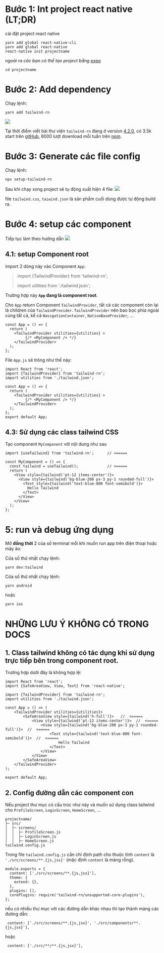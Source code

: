 # Bước 1: Int project react native (LT;DR)
cài đặt project react native 

```
yarn add global react-native-cli
yarn add global react-native
react-native init projectname
```

*ngoài ra các bạn có thể tạo project bằng [expo](https://expo.dev/)*

```
cd projectname
```

# Bước 2: Add dependency

Chạy lệnh:
```
yarn add tailwind-rn
```

![](https://images.viblo.asia/584b48b5-7593-4e88-99da-3a3f63f1cd18.png)


 Tại thời điểm viết bài thư viện `tailwind-rn` đang ở version [4.2.0](https://github.com/vadimdemedes/tailwind-rn/releases/tag/v4.2.0), có 3.5k start trên [gitHub](https://github.com/vadimdemedes/tailwind-rn), 6000 lượt download mỗi tuần trên [npm](https://www.npmjs.com/package/tailwind-rn).
 
 # Bước 3:  Generate các file config
 Chạy lệnh:
 
```
npx setup-tailwind-rn
```

Sau khi chạy xong project sẽ tụ động xuất hiện 4 file:
![](https://images.viblo.asia/820f533d-d4a0-4499-9f19-2db116f0a0d1.png)

file `tailwind.css`, `taiwind.json` là sản phẩm cuối dùng được tự động build ra.

# Bước 4: setup các component
Tiếp tục làm theo hướng dẫn 
![](https://images.viblo.asia/9b695ce0-860b-4335-a326-07bc610e0b79.png)
## 4.1: setup Component root

import 2 dòng này vào Component `App`:

> import {TailwindProvider} from 'tailwind-rn';
> 
> import utilities from './tailwind.json';

Trường hợp này **``App`` đang là component root**.

Cho `App` return Component `TailwindProvider`, tất cả các component còn lại là children của `TailwindProvider`. `TailwindProvider` nên bao bọc phía ngoài cùng tất cả, kể cả `NavigationContainer`, `NativeBaseProvider`, ...
```
const App = () => {
  return (
    <TailwindProvider utilities={utilities} >
		 {/* <MyComponent /> */}
	</TailwindProvider>
  );
};
```

File `App.js` sẽ trông như thế này: 

```
import React from 'react';
import {TailwindProvider} from 'tailwind-rn';
import utilities from './tailwind.json';

const App = () => {
  return (
    <TailwindProvider utilities={utilities} >
		 {/* <MyComponent /> */}
	</TailwindProvider>
  );
};
export default App;
```

## 4.3: Sử dụng các class tailwind CSS

Tạo component `MyComponent` với nội dung như sau 
```
import {useTailwind} from 'tailwind-rn';      // <=====

const MyComponent = () => {
  const tailwind = useTailwind();             // <=====
  return (
    <View style={tailwind('pt-12 items-center')}>
      <View style={tailwind('bg-blue-200 px-3 py-1 rounded-full')}>
        <Text style={tailwind('text-blue-800 font-semibold')}>
          Hello Tailwind
        </Text>
      </View>
    </View>
  );
};
```

# 5: run và debug ứng dụng

Mở **đồng thời** 2 của số terminal mỗi khi muốn run app trên điện thoại hoặc máy ảo:

Cửa số thứ nhất chạy lệnh: 

```
yarn dev:tailwind
```

Cửa số thứ nhất chạy lệnh: 

```
yarn android
```

hoặc 

```
yarn ios
```

# NHỮNG LƯU Ý KHÔNG CÓ TRONG DOCS

## 1. Class tailwind không có tác dụng khi sử dụng trực tiếp bên trong component root.

Trường hợp dưới đây là không hợp lệ:

```
import React from 'react';
import {SafeAreaView, View, Text} from 'react-native';

import {TailwindProvider} from 'tailwind-rn';
import utilities from './tailwind.json';

const App = () => (
	<TailwindProvider utilities={utilities}>
		<SafeAreaView style={tailwind('h-full')}>   //  <=====
			<View style={tailwind('pt-12 items-center')}>  //  <=====
				<View style={tailwind('bg-blue-200 px-3 py-1 rounded-full')}>  //  <=====
					<Text style={tailwind('text-blue-800 font-semibold')}>  //  <=====
						Hello Tailwind
					</Text>
				</View>
			</View>
		</SafeAreaView>
	</TailwindProvider>
);

export default App;

```

## 2. Config đường dẫn các component con

Nếu project thư mục có cấu trúc như này và muốn sử dụng class tailwind cho `ProfileScreen`, `LoginScreen`, `HomeScreen`, ...

```
projectname/
├─ src/
│  ├─ screens/
│  │  ├─ ProfileScreen.js
│  │  ├─ LoginScreen.js
│  │  ├─ HomeScreen.js
tailwind.config.js

```

Trong file `tailwind.config.js` cần chỉ định path cho thuộc tính `content` là `'./src/screens/**.{js,jsx}'` (mặc định `content` là mảng rỗng).

```
module.exports = {
  content: ['./src/screens/**.{js,jsx}'],
  theme: {
    extend: {},
  },
  plugins: [],
  corePlugins: require('tailwind-rn/unsupported-core-plugins'),
};
```

nếu có nhiều thư mục với các đường dẫn khác nhau thì tạo thành mảng các đường dẫn: 

```
 content: ['./src/screens/**.{js,jsx}', './src/components/**.{js,jsx}'],
```
hoặc 

```
 content: ['./src/**/**.{js,jsx}'],
```